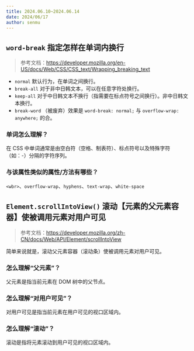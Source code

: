 ```yaml
---
title: 2024.06.10~2024.06.14
date: 2024/06/17
author: senmu
---
```


## `word-break` 指定怎样在单词内换行

> 参考文档：https://developer.mozilla.org/en-US/docs/Web/CSS/CSS_text/Wrapping_breaking_text

* `normal` 默认行为，在单词之间换行。
* `break-all` 对于非中日韩文本，可以在任意字符处换行。
* `keep-all` 对于中日韩文本不换行（指需要在标点符号之间换行）。非中日韩文本换行。
* `break-word` （被废弃）效果是 `word-break: normal;` 与 `overflow-wrap: anywhere;` 的合。

### 单词怎么理解？

在 CSS 中单词通常是由空白符（空格、制表符）、标点符号以及特殊字符（如：-）分隔的字符序列。

### 与该属性类似的属性/方法有哪些？

`<wbr>`、`overflow-wrap`、`hyphens`、`text-wrap`、`white-space`

## `Element.scrollIntoView()` 滚动【元素的父元素容器】使被调用元素对用户可见

> 参考文档：https://developer.mozilla.org/zh-CN/docs/Web/API/Element/scrollIntoView

简单来说就是，滚动父元素容器（滚动条）使被调用元素对用户可见。

### 怎么理解“父元素”？

父元素是指当前元素在 DOM 树中的父节点。

### 怎么理解“对用户可见”？

对用户可见是指当前元素在用户可见的视口区域内。

### 怎么理解“滚动”？

滚动是指将元素滚动到用户可见的视口区域内。





